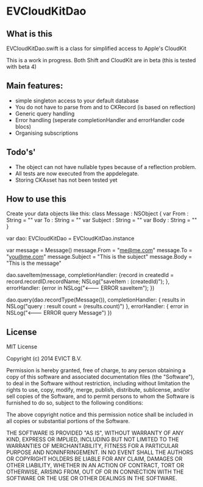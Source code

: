 EVCloudKitDao
=============

## What is this
EVCloudKitDao.swift is a class for simplified access to Apple's CloudKit

This is a work in progress. Both Shift and CloudKit are in beta (this is tested with beta 4)

## Main features:
- simple singleton access to your default database
- You do not have to parse from and to CKRecord (is based on reflection)
- Generic query handling
- Error handling (seperate completionHandler and errorHandler code blocs)
- Organising subscriptions

## Todo's'
- The object can not have nullable types because of a reflection problem.
- All tests are now executed from the appdelegate.
- Storing CKAsset has not been tested yet

## How to use this
Create your data objects like this:
class Message : NSObject {
    var From : String = ""
    var To : String = ""
    var Subject : String = ""
    var Body : String = ""
}

var dao: EVCloudKitDao = EVCloudKitDao.instance

var message = Message()
message.From = "me@me.com"
message.To = "you@me.com"
message.Subject = "This is the subject"
message.Body = "This is the message"

dao.saveItem(message, completionHandler: {record in
        createdId = record.recordID.recordName;
        NSLog("saveItem : \(createdId)");
    }, errorHandler: {error in
        NSLog("<--- ERROR saveItem");
    })

dao.query(dao.recordType(Message()), completionHandler: { results in
        NSLog("query : result count = \(results.count)")
    }, errorHandler: { error in
        NSLog("<--- ERROR query Message")
    })


## License

MIT License

Copyright (c) 2014 EVICT B.V.

Permission is hereby granted, free of charge, to any person obtaining a copy of
this software and associated documentation files (the "Software"), to deal in
the Software without restriction, including without limitation the rights to use,
copy, modify, merge, publish, distribute, sublicense, and/or sell copies of the
Software, and to permit persons to whom the Software is furnished to do so,
subject to the following conditions:

The above copyright notice and this permission notice shall be included in all
copies or substantial portions of the Software.

THE SOFTWARE IS PROVIDED "AS IS", WITHOUT WARRANTY OF ANY KIND, EXPRESS OR
IMPLIED, INCLUDING BUT NOT LIMITED TO THE WARRANTIES OF MERCHANTABILITY, FITNESS
FOR A PARTICULAR PURPOSE AND NONINFRINGEMENT. IN NO EVENT SHALL THE AUTHORS OR
COPYRIGHT HOLDERS BE LIABLE FOR ANY CLAIM, DAMAGES OR OTHER LIABILITY, WHETHER
IN AN ACTION OF CONTRACT, TORT OR OTHERWISE, ARISING FROM, OUT OF OR IN
CONNECTION WITH THE SOFTWARE OR THE USE OR OTHER DEALINGS IN THE SOFTWARE.